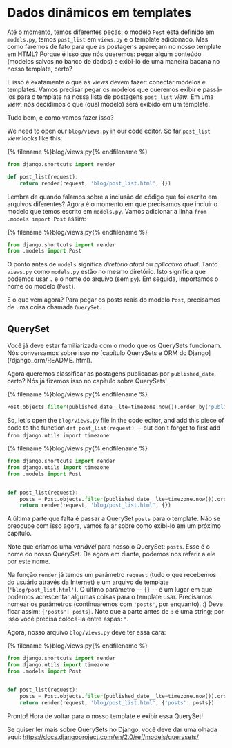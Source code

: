# Dados dinâmicos em templates

Até o momento, temos diferentes peças: o modelo `Post` está definido em `models.py`, temos `post_list` em `views.py` e o template adicionado. Mas como faremos de fato para que as postagens apareçam no nosso template em HTML? Porque é isso que nós queremos: pegar algum conteúdo (modelos salvos no banco de dados) e exibi-lo de uma maneira bacana no nosso template, certo?

E isso é exatamente o que as *views* devem fazer: conectar modelos e templates. Vamos precisar pegar os modelos que queremos exibir e passá-los para o template na nossa lista de postagens `post_list` *view*. Em uma *view*, nós decidimos o que (qual modelo) será exibido em um template.

Tudo bem, e como vamos fazer isso?

We need to open our `blog/views.py` in our code editor. So far `post_list` *view* looks like this:

{% filename %}blog/views.py{% endfilename %}

```python
from django.shortcuts import render

def post_list(request):
    return render(request, 'blog/post_list.html', {})
```

Lembra de quando falamos sobre a inclusão de código que foi escrito em arquivos diferentes? Agora é o momento em que precisamos que incluir o modelo que temos escrito em `models.py`. Vamos adicionar a linha `from .models import Post` assim:

{% filename %}blog/views.py{% endfilename %}

```python
from django.shortcuts import render
from .models import Post
```

O ponto antes de `models` significa *diretório atual* ou *aplicativo atual*. Tanto `views.py` como `models.py` estão no mesmo diretório. Isto significa que podemos usar `.` e o nome do arquivo (sem `py`). Em seguida, importamos o nome do modelo (`Post`).

E o que vem agora? Para pegar os posts reais do modelo `Post`, precisamos de uma coisa chamada `QuerySet`.

## QuerySet

Você já deve estar familiarizada com o modo que os QuerySets funcionam. Nós conversamos sobre isso no [capítulo QuerySets e ORM do Django](/django_orm/README. html).</p> 

Agora queremos classificar as postagens publicadas por `published_date`, certo? Nós já fizemos isso no capítulo sobre QuerySets!

{% filename %}blog/views.py{% endfilename %}

```python
Post.objects.filter(published_date__lte=timezone.now()).order_by('published_date')
```

So, let's open the `blog/views.py` file in the code editor, and add this piece of code to the function `def post_list(request)` -- but don't forget to first add `from django.utils import timezone`:

{% filename %}blog/views.py{% endfilename %}

```python
from django.shortcuts import render
from django.utils import timezone
from .models import Post


def post_list(request): 
    posts = Post.objects.filter(published_date__lte=timezone.now()).order_by('published_date') 
    return render(request, 'blog/post_list.html', {})
```

A última parte que falta é passar a QuerySet `posts` para o template. Não se preocupe com isso agora, vamos falar sobre como exibi-lo em um próximo capítulo.

Note que criamos uma *variável* para nosso o QuerySet: `posts`. Esse é o nome do nosso QuerySet. De agora em diante, podemos nos referir a ele por este nome.

Na função `render` já temos um parâmetro `request` (tudo o que recebemos do usuário através da Internet) e um arquivo de template (`'blog/post_list.html'`). O último parâmetro -- `{}` -- é um lugar em que podemos acrescentar algumas coisas para o template usar. Precisamos nomear os parâmetros (continuaremos com `'posts'`, por enquanto). :) Deve ficar assim: `{'posts': posts}`. Note que a parte antes de `:` é uma string; por isso você precisa colocá-la entre aspas: `"`.

Agora, nosso arquivo `blog/views.py` deve ter essa cara:

{% filename %}blog/views.py{% endfilename %}

```python
from django.shortcuts import render
from django.utils import timezone
from .models import Post


def post_list(request):
    posts = Post.objects.filter(published_date__lte=timezone.now()).order_by('published_date') 
    return render(request, 'blog/post_list.html', {'posts': posts})
```

Pronto! Hora de voltar para o nosso template e exibir essa QuerySet!

Se quiser ler mais sobre QuerySets no Django, você deve dar uma olhada aqui: https://docs.djangoproject.com/en/2.0/ref/models/querysets/